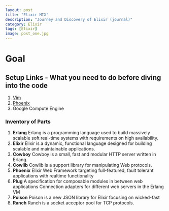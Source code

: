 ```yaml
---
layout: post
title: "Elixir MIX"
description: "Journey and Discovery of Elixir (journal)"
category: Elixir 
tags: [Elixir]
image: post_one.jpg
---
```

<h1>Goal</h1>

<h2>Setup Links - What you need to do before diving into the code</h2>

<ol>
<li><a href="http://rustamserg.com/?p=171">Vim</a></li>
<li><a href="http://www.phoenixframework.org/">Phoenix</a></li>
<li>Google Compute Engine </li>
</ol>

<h3>Inventory of Parts</h3>

<ol>
<li><strong>Erlang</strong> Erlang is a programming language used to build massively scalable soft real-time systems with requirements on high availability. </li>
<li><strong>Elixir</strong> Elixir is a dynamic, functional language designed for building scalable and maintainable applications.</li>
<li><strong>Cowboy</strong> Cowboy is a small, fast and modular HTTP server written in Erlang.</li>
<li><strong>Cowlib</strong> Cowlib is a support library for manipulating Web protocols.</li>
<li><strong>Phoenix</strong> Elixir Web Framework targeting full-featured, fault tolerant applications with realtime functionality</li>
<li><strong>Plug</strong> A specification for composable modules in between web applications Connection adapters for different web servers in the Erlang VM </li>
<li><strong>Poison</strong> Poison is a new JSON library for Elixir focusing on wicked-fast</li>
<li><strong>Ranch</strong> Ranch is a socket acceptor pool for TCP protocols.</li>
</ol>